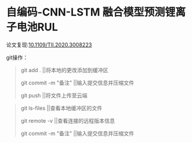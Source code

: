 # 自编码-CNN-LSTM 融合模型预测锂离子电池RUL

论文复现:[10.1109/TII.2020.3008223](https://ieeexplore.ieee.org/document/9137406)

git操作：
>git add . 							||将本地的更改添加到缓冲区
>
>git commit -m "备注"	   ||输入提交信息并压缩文件
>
>git push							 ||将文件上传至云端

>
>git ls-files						   ||查看本地缓冲区的文件
>
>git remote -v					 ||查看连接的远程版本信息
>
>git commit -m "备注"	   ||输入提交信息并压缩文件
>

